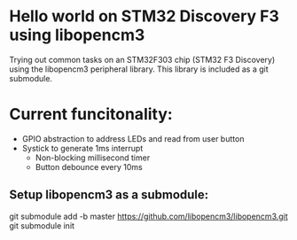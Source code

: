 # Hello world on STM32 Discovery F3 using libopencm3

Trying out common tasks on an STM32F303 chip (STM32 F3 Discovery) using the libopencm3 peripheral library.
This library is included as a git submodule.

# Current funcitonality:

* GPIO abstraction to address LEDs and read from user button
* Systick to generate 1ms interrupt
  * Non-blocking millisecond timer
  * Button debounce every 10ms

## Setup libopencm3 as a submodule:
git submodule add -b master https://github.com/libopencm3/libopencm3.git
git submodule init



